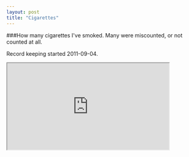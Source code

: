 ```yaml
---
layout: post
title: "Cigarettes"
---
```


###How many cigarettes I've smoked.
Many were miscounted, or not counted at all. 

Record keeping started 2011-09-04.

<iframe src="http://daytum.com/displays/223958" width="422" height="226">Your browser doesn't support iframes.</iframe>
